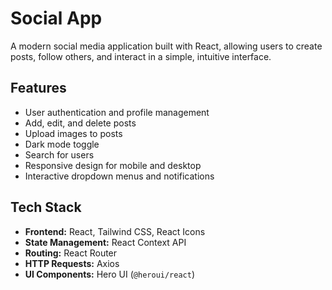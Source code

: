 # Social App

A modern social media application built with React, allowing users to create posts, follow others, and interact in a simple, intuitive interface.

## Features

- User authentication and profile management
- Add, edit, and delete posts
- Upload images to posts
- Dark mode toggle
- Search for users
- Responsive design for mobile and desktop
- Interactive dropdown menus and notifications

## Tech Stack

- **Frontend:** React, Tailwind CSS, React Icons
- **State Management:** React Context API
- **Routing:** React Router
- **HTTP Requests:** Axios
- **UI Components:** Hero UI (`@heroui/react`)
